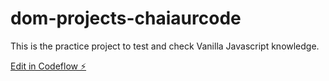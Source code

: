 # dom-projects-chaiaurcode

This is the practice project to test and check Vanilla Javascript knowledge.

[Edit in Codeflow ⚡️](https://stackblitz.com/~/github.com/vaibhavc2/dom-projects-chaiaurcode)
